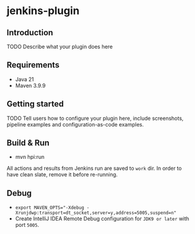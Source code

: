 # jenkins-plugin

## Introduction

TODO Describe what your plugin does here

## Requirements
- Java 21
- Maven 3.9.9

## Getting started

TODO Tell users how to configure your plugin here, include screenshots, pipeline examples and 
configuration-as-code examples.

## Build & Run
- mvn hpi:run

All actions and results from Jenkins run are saved to `work` dir. In order to have clean slate, remove it before re-running.

## Debug
- `export MAVEN_OPTS="-Xdebug -Xrunjdwp:transport=dt_socket,server=y,address=5005,suspend=n"`
- Create IntelliJ IDEA Remote Debug configuration for `JDK9 or later` with port `5005`.